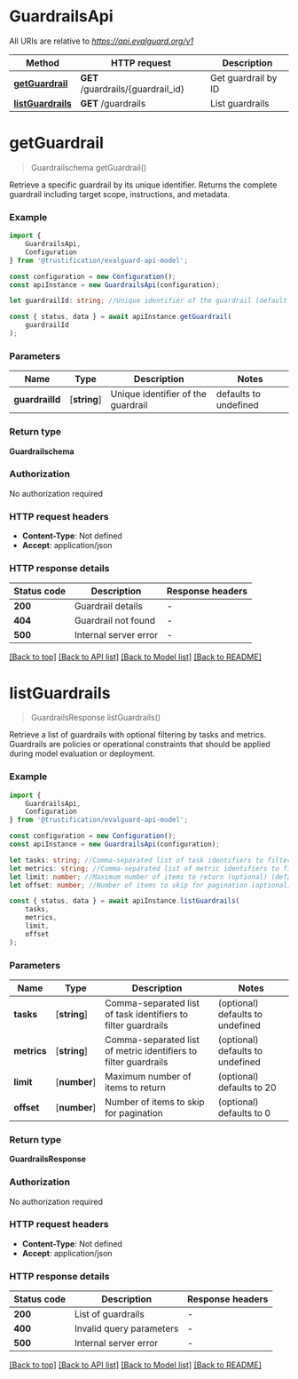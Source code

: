 # GuardrailsApi

All URIs are relative to *https://api.evalguard.org/v1*

|Method | HTTP request | Description|
|------------- | ------------- | -------------|
|[**getGuardrail**](#getguardrail) | **GET** /guardrails/{guardrail_id} | Get guardrail by ID|
|[**listGuardrails**](#listguardrails) | **GET** /guardrails | List guardrails|

# **getGuardrail**
> Guardrailschema getGuardrail()

Retrieve a specific guardrail by its unique identifier. Returns the complete guardrail including target scope, instructions, and metadata. 

### Example

```typescript
import {
    GuardrailsApi,
    Configuration
} from '@trustification/evalguard-api-model';

const configuration = new Configuration();
const apiInstance = new GuardrailsApi(configuration);

let guardrailId: string; //Unique identifier of the guardrail (default to undefined)

const { status, data } = await apiInstance.getGuardrail(
    guardrailId
);
```

### Parameters

|Name | Type | Description  | Notes|
|------------- | ------------- | ------------- | -------------|
| **guardrailId** | [**string**] | Unique identifier of the guardrail | defaults to undefined|


### Return type

**Guardrailschema**

### Authorization

No authorization required

### HTTP request headers

 - **Content-Type**: Not defined
 - **Accept**: application/json


### HTTP response details
| Status code | Description | Response headers |
|-------------|-------------|------------------|
|**200** | Guardrail details |  -  |
|**404** | Guardrail not found |  -  |
|**500** | Internal server error |  -  |

[[Back to top]](#) [[Back to API list]](../README.md#documentation-for-api-endpoints) [[Back to Model list]](../README.md#documentation-for-models) [[Back to README]](../README.md)

# **listGuardrails**
> GuardrailsResponse listGuardrails()

Retrieve a list of guardrails with optional filtering by tasks and metrics. Guardrails are policies or operational constraints that should be applied during  model evaluation or deployment. 

### Example

```typescript
import {
    GuardrailsApi,
    Configuration
} from '@trustification/evalguard-api-model';

const configuration = new Configuration();
const apiInstance = new GuardrailsApi(configuration);

let tasks: string; //Comma-separated list of task identifiers to filter guardrails (optional) (default to undefined)
let metrics: string; //Comma-separated list of metric identifiers to filter guardrails (optional) (default to undefined)
let limit: number; //Maximum number of items to return (optional) (default to 20)
let offset: number; //Number of items to skip for pagination (optional) (default to 0)

const { status, data } = await apiInstance.listGuardrails(
    tasks,
    metrics,
    limit,
    offset
);
```

### Parameters

|Name | Type | Description  | Notes|
|------------- | ------------- | ------------- | -------------|
| **tasks** | [**string**] | Comma-separated list of task identifiers to filter guardrails | (optional) defaults to undefined|
| **metrics** | [**string**] | Comma-separated list of metric identifiers to filter guardrails | (optional) defaults to undefined|
| **limit** | [**number**] | Maximum number of items to return | (optional) defaults to 20|
| **offset** | [**number**] | Number of items to skip for pagination | (optional) defaults to 0|


### Return type

**GuardrailsResponse**

### Authorization

No authorization required

### HTTP request headers

 - **Content-Type**: Not defined
 - **Accept**: application/json


### HTTP response details
| Status code | Description | Response headers |
|-------------|-------------|------------------|
|**200** | List of guardrails |  -  |
|**400** | Invalid query parameters |  -  |
|**500** | Internal server error |  -  |

[[Back to top]](#) [[Back to API list]](../README.md#documentation-for-api-endpoints) [[Back to Model list]](../README.md#documentation-for-models) [[Back to README]](../README.md)

